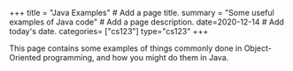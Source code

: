 +++
title = "Java Examples"  # Add a page title.
summary = "Some useful examples of Java code"  # Add a page description.
date=2020-12-14  # Add today's date.
categories= ["cs123"]
type="cs123"
+++

This page contains some examples of things commonly done in Object-Oriented
programming, and how you might do them in Java.


